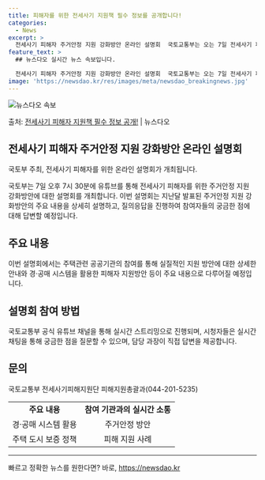 ```yaml
---
title: 피해자를 위한 전세사기 지원책 필수 정보를 공개합니다!
categories:
  - News
excerpt: >
  전세사기 피해자 주거안정 지원 강화방안 온라인 설명회  국토교통부는 오는 7일 전세사기 피해자 주거안정 지원…
feature_text: >
  ## 뉴스다오 실시간 뉴스 속보입니다.

  전세사기 피해자 주거안정 지원 강화방안 온라인 설명회  국토교통부는 오는 7일 전세사기 피해자 주거안정 지원…
image: 'https://newsdao.kr/res/images/meta/newsdao_breakingnews.jpg'
---
```


![뉴스다오 속보](https://newsdao.kr/res/images/meta/newsdao_breakingnews.jpg)

<p>출처: <a href="https://newsdao.kr/4105" rel="dofollow">전세사기 피해자 지원책 필수 정보 공개!</a> | 뉴스다오</p>

<h2 data-ke-size="size26">전세사기 피해자 주거안정 지원 강화방안 온라인 설명회</h2>
국토부 주최, 전세사기 피해자를 위한 온라인 설명회가 개최됩니다.

<p data-ke-size="size16">국토부는 7일 오후 7시 30분에 유튜브를 통해 전세사기 피해자를 위한 주거안정 지원 강화방안에 대한 설명회를 개최합니다. 이번 설명회는 지난달 발표된 주거안정 지원 강화방안의 주요 내용을 상세히 설명하고, 질의응답을 진행하여 참여자들의 궁금한 점에 대해 답변할 예정입니다.</p>

<h2 data-ke-size="size26">주요 내용</h2>
<p data-ke-size="size16">이번 설명회에서는 주택관련 공공기관의 참여를 통해 실질적인 지원 방안에 대한 상세한 안내와 경·공매 시스템을 활용한 피해자 지원방안 등이 주요 내용으로 다루어질 예정입니다.</p>

<h2 data-ke-size="size26">설명회 참여 방법</h2>
<p data-ke-size="size16">국토교통부 공식 유튜브 채널을 통해 실시간 스트리밍으로 진행되며, 시청자들은 실시간 채팅을 통해 궁금한 점을 질문할 수 있으며, 담당 과장이 직접 답변을 제공합니다.</p>

<h2 data-ke-size="size26">문의</h2>
<p data-ke-size="size16">국토교통부 전세사기피해지원단 피해지원총괄과(044-201-5235)</p>


<table>
	<tr>
		<td style="text-align: center; height: 17px;"><b>주요 내용</b></td>
		<td style="text-align: center; height: 17px;"><b>참여 기관과의 실시간 소통</b></td>
	</tr>
	<tr>
		<td style="text-align: center; height: 17px;">경·공매 시스템 활용</td>
		<td style="text-align: center; height: 17px;">주거안정 방안</td>
	</tr>
	<tr>
		<td style="text-align: center; height: 17px;">주택 도시 보증 정책</td>
		<td style="text-align: center; height: 17px;">피해 지원 사례</td>
	</tr>
</table>

<hr> 

빠르고 정확한 뉴스를 원한다면? 바로, <a href="https://newsdao.kr" rel="dofollow">https://newsdao.kr</a>


